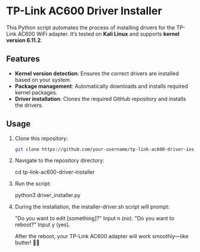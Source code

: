 # TP-Link AC600 Driver Installer

This Python script automates the process of installing drivers for the TP-Link AC600 WiFi adapter. It’s tested on **Kali Linux** and supports **kernel version 6.11.2**.

## Features
- **Kernel version detection**: Ensures the correct drivers are installed based on your system.
- **Package management**: Automatically downloads and installs required kernel packages.
- **Driver installation**: Clones the required GitHub repository and installs the drivers.

## Usage
1. Clone this repository:
   ```bash
   git clone https://github.com/your-username/tp-link-ac600-driver-installer.git

2. Navigate to the repository directory:

    cd tp-link-ac600-driver-installer

3. Run the script:

    python3 driver_installer.py

4. During the installation, the installer-driver.sh script will prompt:
    
    "Do you want to edit [something]?"
    Input n (no).
    "Do you want to reboot?"
    Input y (yes).
    
    After the reboot, your TP-Link AC600 adapter will work smoothly—like butter! 🧈🎉